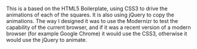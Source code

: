 This is a based on the HTML5 Boilerplate, using CSS3 to drive the animations of each of the squares. It is also using jQuery to copy the animations. The way I designed it was to use the Modernizr to test the capability of the current browser, and if it was a recent version of a modern browser (for example Google Chrome) it would use the CSS3, otherwise it would use the jQuery to animate.